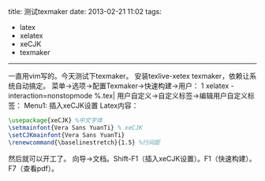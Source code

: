 title: 测试texmaker
date: 2013-02-21 11:02
tags:
- latex
- xelatex
- xeCJK
- texmaker 
---
一直用vim写的。今天测试下texmaker。
安装texlive-xetex texmaker，依赖让系统自动搞定。
菜单->选项->配置Texmaker->快速构建->用户：
1
xelatex -interaction=nonstopmode %.tex|
用户自定义->自定义标签->编辑用户自定义标签：
Menu1: 插入xeCJK设置
Latex内容：
``` latex
\usepackage{xeCJK} %中文字体
\setmainfont{Vera Sans YuanTi} % xeCJK
\setCJKmainfont{Vera Sans YuanTi}
\renewcommand{\baselinestretch}{1.5} %行间距
```
然后就可以开工了。
向导->文档。Shift-F1（插入xeCJK设置）。F1（快速构建）。F7（查看pdf）。
